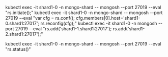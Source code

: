 kubectl exec -it shard1-0 -n mongo-shard -- mongosh --port 27019 --eval "rs.initiate();"
kubectl exec -it shard1-0 -n mongo-shard -- mongosh --port 27019 --eval "var cfg = rs.conf(); cfg.members[0].host='shard1-0.shard1:27017'; rs.reconfig(cfg);"
kubectl exec -it shard1-0 -n mongosh --port 27019 --eval "rs.add('shard1-1.shard1:27017'); rs.add('shard1-2.shard1:27017');"

kubectl exec -it shard1-0 -n mongo-shard -- mongosh --port 27019  --eval "rs.status()"
